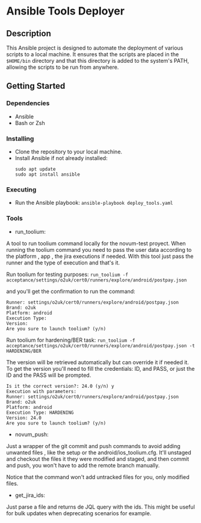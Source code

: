 # Ansible Tools Deployer

## Description

This Ansible project is designed to automate the deployment of various scripts to a local machine. It ensures that the scripts are placed in the `$HOME/bin` directory and that this directory is added to the system's PATH, allowing the scripts to be run from anywhere.

## Getting Started

### Dependencies

* Ansible
* Bash or Zsh

### Installing

* Clone the repository to your local machine.
* Install Ansible if not already installed:
  ```shell
  sudo apt update
  sudo apt install ansible
  ```

### Executing

* Run the Ansible playbook:
  `ansible-playbook deploy_tools.yaml`

### Tools

* run_toolium:

A tool to run toolium command locally for the novum-test proyect.
When running the toolium command you need to pass the user data according to the platform , app , the jira executions if needed.
With this tool just pass the runner and the type of execution and that's it.

Run toolium for testing purposes:
`run_toolium -f acceptance/settings/o2uk/cert0/runners/explore/android/postpay.json`

and you'll get the confirmation to run the command:
```Execution with parameters: 
Runner: settings/o2uk/cert0/runners/explore/android/postpay.json
Brand: o2uk
Platform: android
Execution Type: 
Version: 
Are you sure to launch toolium? (y/n)
```

Run toolium for hardening/BER task:
`run_toolium -f acceptance/settings/o2uk/cert0/runners/explore/android/postpay.json -t HARDENING/BER`

The version will be retrieved automatically but can override it if needed it. To get the version you'll need
to fill the credentials: ID, and PASS, or just the ID and the PASS will be prompted.
```
Is it the correct version?: 24.0 (y/n) y
Execution with parameters: 
Runner: settings/o2uk/cert0/runners/explore/android/postpay.json
Brand: o2uk
Platform: android
Execution Type: HARDENING
Version: 24.0
Are you sure to launch toolium? (y/n)
```
* novum_push:

Just a wrapper of the git commit and push commands to avoid adding unwanted files , like the setup or the android/ios_toolium.cfg.
It'll unstaged and checkout the files it they were modified and staged, and then commit and push, you won't have to add the remote branch manually.

Notice that the command won't add untracked files for you, only modified files.

* get_jira_ids:

Just parse a file and returns de JQL query with the ids. This might be useful for bulk updates when deprecating scenarios for example.
